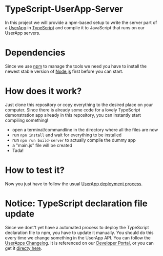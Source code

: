 # TypeScript-UserApp-Server
In this project we will provide a npm-based setup to write the server part of a [UserApp](https://developer.knuddels.de/) in [TypeScript](https://www.typescriptlang.org/) and compile it to JavaScript that runs on our UserApp servers.

# Dependencies
Since we use [npm](https://www.npmjs.com/get-npm) to manage the tools we need you have to install the newest stable version of [Node.js](https://nodejs.org/) first before you can start.

# How does it work?
Just clone this repository or copy everything to the desired place on your computer. Since there is already some code for a lovely TypeScript demonstration app already in this repository, you can instantly start compiling something!
- open a terminal/commandline in the directory where all the files are now
- run `npm install` and wait for everything to be installed
- run `npm run build-server` to actually compile the dummy app
- a "main.js" file will be created
- Tada!

# How to test it?
Now you just have to follow the usual [UserApp deployment process](https://bitbucket.org/knuddels/user-apps/wiki/DeineErsteApp).

# Notice: TypeScript declaration file update
Since we dont't yet have a automated process to deploy the TypeScript declaration file to npm, you have to update it manually. You should do this every time we change something in the UserApp API. You can follow the [UserApps Changelog](https://blog.knuddels.de/changelog/).
It is referenced on our [Developer Portal](https://developer.knuddels.de/), or you can get it [directy here](https://developer.knuddels.de/docs/UserApps-API.d.ts).
